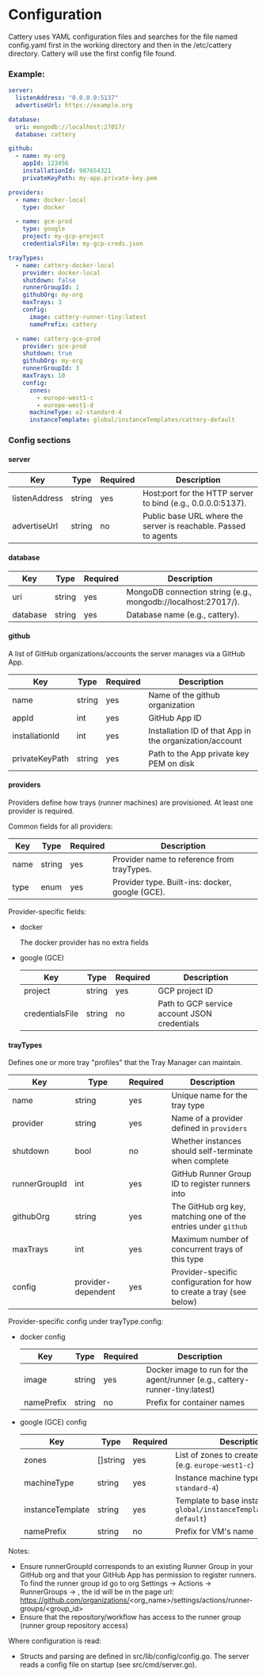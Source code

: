# Configuration

Cattery uses YAML configuration files and searches for the file named config.yaml first in the working directory and then in the /etc/cattery directory.
Cattery will use the first config file found.

### Example:

```yaml
server:
  listenAddress: "0.0.0.0:5137"
  advertiseUrl: https://example.org

database:
  uri: mongodb://localhost:27017/
  database: cattery

github:
  - name: my-org
    appId: 123456
    installationId: 987654321
    privateKeyPath: my-app.private-key.pem

providers:
  - name: docker-local
    type: docker

  - name: gce-prod
    type: google
    project: my-gcp-project
    credentialsFile: my-gcp-creds.json

trayTypes:
  - name: cattery-docker-local
    provider: docker-local
    shutdown: false
    runnerGroupId: 1
    githubOrg: my-org
    maxTrays: 3
    config:
      image: cattery-runner-tiny:latest
      namePrefix: cattery

  - name: cattery-gce-prod
    provider: gce-prod
    shutdown: true
    githubOrg: my-org
    runnerGroupId: 3
    maxTrays: 10
    config:
      zones:
        - europe-west1-c
        - europe-west1-d
      machineType: e2-standard-4
      instanceTemplate: global/instanceTemplates/cattery-default
```

### Config sections

#### server

| Key           | Type     | Required | Description                                                     |
|---------------|----------|----------|-----------------------------------------------------------------|
| listenAddress | string   | yes      | Host:port for the HTTP server to bind (e.g., 0.0.0.0:5137).     |
| advertiseUrl  | string   | no       | Public base URL where the server is reachable. Passed to agents |

#### database

| Key      | Type   | Required | Description                                                   |
|----------|--------|----------|---------------------------------------------------------------|
| uri      | string | yes      | MongoDB connection string (e.g., mongodb://localhost:27017/). |
| database | string | yes      | Database name (e.g., cattery).                                |

#### github
A list of GitHub organizations/accounts the server manages via a GitHub App.

| Key            | Type   | Required | Description                                             |
|----------------|--------|----------|---------------------------------------------------------|
| name           | string | yes      | Name of the github organization                         |
| appId          | int    | yes      | GitHub App ID                                           |
| installationId | int    | yes      | Installation ID of that App in the organization/account |
| privateKeyPath | string | yes      | Path to the App private key PEM on disk                 |

#### providers
Providers define how trays (runner machines) are provisioned. At least one provider is required.

Common fields for all providers:

| Key  | Type   | Required | Description                                         |
|------|--------|----------|-----------------------------------------------------|
| name | string | yes      | Provider name to reference from trayTypes.          |
| type | enum   | yes      | Provider type. Built-ins: docker, google (GCE).     |

Provider-specific fields:

- docker

  The docker provider has no extra fields

- google (GCE)
  
  | Key             | Type   | Required | Description                                  |
  |-----------------|--------|----------|----------------------------------------------|
  | project         | string | yes      | GCP project ID                               |
  | credentialsFile | string | no       | Path to GCP service account JSON credentials |

#### trayTypes
Defines one or more tray "profiles" that the Tray Manager can maintain.

| Key           | Type               | Required | Description                                                          |
|---------------|--------------------|----------|----------------------------------------------------------------------|
| name          | string             | yes      | Unique name for the tray type                                        |
| provider      | string             | yes      | Name of a provider defined in `providers`                            |
| shutdown      | bool               | no       | Whether instances should self-terminate when complete                |
| runnerGroupId | int                | yes      | GitHub Runner Group ID to register runners into                      |
| githubOrg     | string             | yes      | The GitHub org key, matching one of the entries under `github`       |
| maxTrays      | int                | yes      | Maximum number of concurrent trays of this type                      |
| config        | provider-dependent | yes      | Provider-specific configuration for how to create a tray (see below) |

Provider-specific config under trayType.config:

- docker config
  
  | Key        | Type   | Required | Description                                                                 |
  |------------|--------|----------|-----------------------------------------------------------------------------|
  | image      | string | yes      | Docker image to run for the agent/runner (e.g., cattery-runner-tiny:latest) |
  | namePrefix | string | no       | Prefix for container names                                                  |

- google (GCE) config
  
  | Key              | Type     | Required | Description                                                                     |
  |------------------|----------|----------|---------------------------------------------------------------------------------|
  | zones            | []string | yes      | List of zones to create instances in (e.g. `europe-west1-c`)                    |
  | machineType      | string   | yes      | Instance machine type (e.g. `e2-standard-4`)                                    |
  | instanceTemplate | string   | yes      | Template to base instances on (e.g. `global/instanceTemplates/cattery-default`) |
  | namePrefix       | string   | no       | Prefix for VM's name                                                            |


Notes:
- Ensure runnerGroupId corresponds to an existing Runner Group in your GitHub org and that your GitHub App has permission to register runners.
  To find the runner group id go to org Settings -> Actions -> RunnerGroups -> <Your runner group>, the id will be in the page url: https://github.com/organizations/<org_name>/settings/actions/runner-groups/<group_id>
- Ensure that the repository/workflow has access to the runner group (runner group repository access)

Where configuration is read:
- Structs and parsing are defined in src/lib/config/config.go. The server reads a config file on startup (see src/cmd/server.go).
